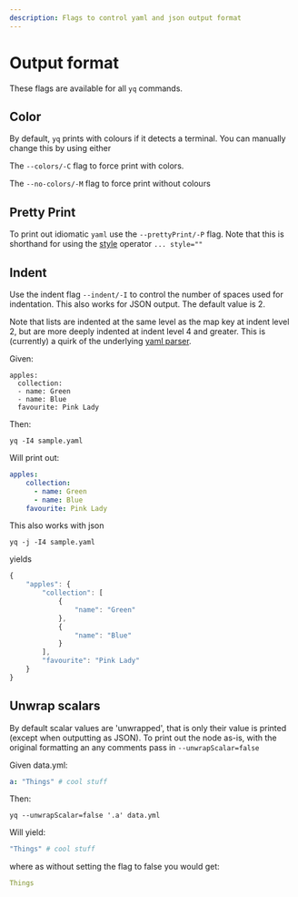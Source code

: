 ```yaml
---
description: Flags to control yaml and json output format
---
```


# Output format

These flags are available for all `yq` commands.

## Color

By default, `yq` prints with colours if it detects a terminal. You can manually change this by using either

The `--colors/-C` flag to force print with colors.

The `--no-colors/-M` flag to force print without colours

## Pretty Print

To print out idiomatic `yaml` use the `--prettyPrint/-P` flag. Note that this is shorthand for using the [style](https://mikefarah.gitbook.io/yq/operators/style) operator `... style=""`

## Indent

Use the indent flag `--indent/-I` to control the number of spaces used for indentation. This also works for JSON output. The default value is 2.

Note that lists are indented at the same level as the map key at indent level 2, but are more deeply indented at indent level 4 and greater. This is (currently) a quirk of the underlying [yaml parser](https://github.com/go-yaml/yaml/tree/v3).

Given:

```
apples:
  collection:
  - name: Green
  - name: Blue
  favourite: Pink Lady
```

Then:

```
yq -I4 sample.yaml
```

Will print out:

```yaml
apples:
    collection:
      - name: Green
      - name: Blue
    favourite: Pink Lady
```

This also works with json

```
yq -j -I4 sample.yaml
```

yields

```javascript
{
    "apples": {
        "collection": [
            {
                "name": "Green"
            },
            {
                "name": "Blue"
            }
        ],
        "favourite": "Pink Lady"
    }
}
```

## Unwrap scalars

By default scalar values are 'unwrapped', that is only their value is printed (except when outputting as JSON). To print out the node as-is, with the original formatting an any comments pass in `--unwrapScalar=false`

Given data.yml:

```yaml
a: "Things" # cool stuff
```

Then:

`yq --unwrapScalar=false '.a' data.yml`

Will yield:

```yaml
"Things" # cool stuff
```

where as without setting the flag to false you would get:

```yaml
Things
```

